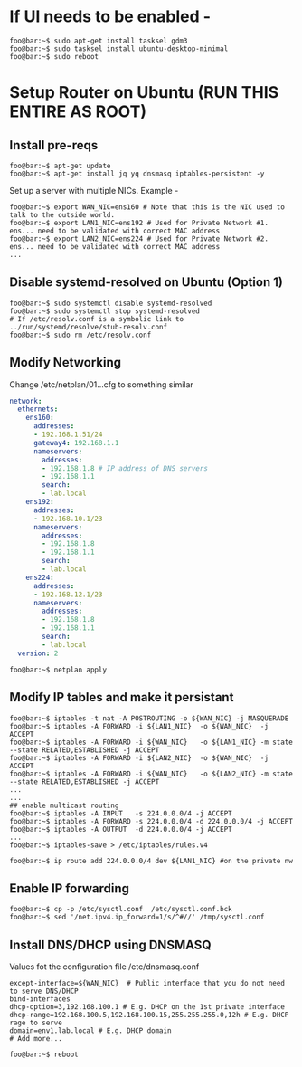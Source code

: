 
# If UI needs to be enabled - 

```console
foo@bar:~$ sudo apt-get install tasksel gdm3
foo@bar:~$ sudo tasksel install ubuntu-desktop-minimal
foo@bar:~$ sudo reboot
```

# Setup Router on Ubuntu (RUN THIS ENTIRE AS ROOT)

## Install pre-reqs

```console
foo@bar:~$ apt-get update
foo@bar:~$ apt-get install jq yq dnsmasq iptables-persistent -y
```

Set up a server with multiple NICs. Example - 

```shell
foo@bar:~$ export WAN_NIC=ens160 # Note that this is the NIC used to talk to the outside world.
foo@bar:~$ export LAN1_NIC=ens192 # Used for Private Network #1. ens... need to be validated with correct MAC address
foo@bar:~$ export LAN2_NIC=ens224 # Used for Private Network #2. ens... need to be validated with correct MAC address
...
```

## Disable systemd-resolved on Ubuntu (Option 1)
```shell
foo@bar:~$ sudo systemctl disable systemd-resolved
foo@bar:~$ sudo systemctl stop systemd-resolved
# If /etc/resolv.conf is a symbolic link to ../run/systemd/resolve/stub-resolv.conf
foo@bar:~$ sudo rm /etc/resolv.conf
```

## Modify Networking
Change /etc/netplan/01...cfg to something similar

```yaml
network:
  ethernets:
    ens160:
      addresses:
      - 192.168.1.51/24
      gateway4: 192.168.1.1
      nameservers:
        addresses:
        - 192.168.1.8 # IP address of DNS servers
        - 192.168.1.1
        search:
        - lab.local
    ens192:
      addresses:
      - 192.168.10.1/23
      nameservers:
        addresses:
        - 192.168.1.8
        - 192.168.1.1
        search:
        - lab.local
    ens224:
      addresses:
      - 192.168.12.1/23
      nameservers:
        addresses:
        - 192.168.1.8
        - 192.168.1.1
        search:
        - lab.local
  version: 2
```

```shell
foo@bar:~$ netplan apply
```

## Modify IP tables and make it persistant

```shell
foo@bar:~$ iptables -t nat -A POSTROUTING -o ${WAN_NIC} -j MASQUERADE
foo@bar:~$ iptables -A FORWARD -i ${LAN1_NIC}  -o ${WAN_NIC}  -j ACCEPT
foo@bar:~$ iptables -A FORWARD -i ${WAN_NIC}   -o ${LAN1_NIC} -m state --state RELATED,ESTABLISHED -j ACCEPT
foo@bar:~$ iptables -A FORWARD -i ${LAN2_NIC}  -o ${WAN_NIC}  -j ACCEPT
foo@bar:~$ iptables -A FORWARD -i ${WAN_NIC}   -o ${LAN2_NIC} -m state --state RELATED,ESTABLISHED -j ACCEPT
...
...
## enable multicast routing
foo@bar:~$ iptables -A INPUT   -s 224.0.0.0/4 -j ACCEPT
foo@bar:~$ iptables -A FORWARD -s 224.0.0.0/4 -d 224.0.0.0/4 -j ACCEPT
foo@bar:~$ iptables -A OUTPUT  -d 224.0.0.0/4 -j ACCEPT
...
foo@bar:~$ iptables-save > /etc/iptables/rules.v4

foo@bar:~$ ip route add 224.0.0.0/4 dev ${LAN1_NIC} #on the private nw
```

## Enable IP forwarding 

```shell 
foo@bar:~$ cp -p /etc/sysctl.conf  /etc/sysctl.conf.bck
foo@bar:~$ sed '/net.ipv4.ip_forward=1/s/^#//' /tmp/sysctl.conf
```

## Install DNS/DHCP using DNSMASQ

Values fot the configuration file /etc/dnsmasq.conf

```shell
except-interface=${WAN_NIC}  # Public interface that you do not need to serve DNS/DHCP
bind-interfaces
dhcp-option=3,192.168.100.1 # E.g. DHCP on the 1st private interface
dhcp-range=192.168.100.5,192.168.100.15,255.255.255.0,12h # E.g. DHCP rage to serve
domain=env1.lab.local # E.g. DHCP domain
# Add more...
```

```shell
foo@bar:~$ reboot
```

